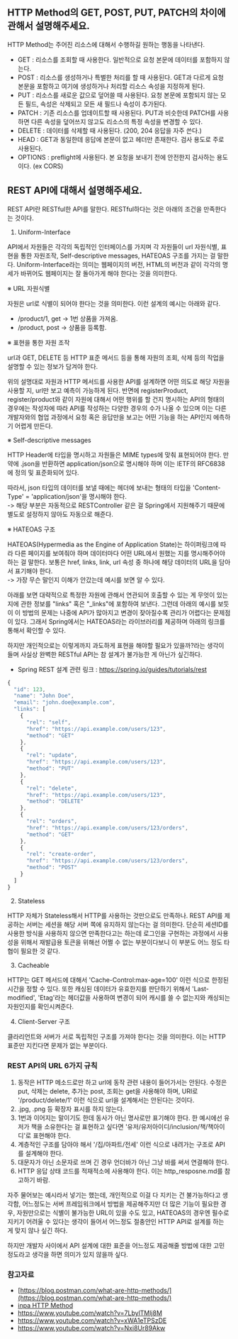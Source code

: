 ## HTTP Method의 GET, POST, PUT, PATCH의 차이에 관해서 설명해주세요.

HTTP Method는 주어진 리소스에 대해서 수행하길 원하는 행동을 나타낸다.

- GET : 리소스를 조회할 때 사용한다. 일반적으로 요청 본문에 데이터를 포함하지 않는다.
- POST : 리소스를 생성하거나 특별한 처리를 할 때 사용된다. GET과 다르게 요청 본문을 포함하고 여기에 생성하거나 처리할 리소스 속성을 지정하게 된다.
- PUT : 리소스를 새로운 값으로 덮어쓸 때 사용된다. 요청 본문에 포함되지 않는 모든 필드, 속성은 삭제되고 모든 새 필드나 속성이 추가된다.
- PATCH : 기존 리소스를 업데이트할 때 사용된다. PUT과 비슷한데 PATCH를 사용하면 다른 속성을 덮어쓰지 않고도 리소스의 특정 속성을 변경할 수 있다.
- DELETE : 데이터를 삭제할 때 사용된다. (200, 204 응답을 자주 쓴다.)
- HEAD : GET과 동일한데 응답에 본문이 없고 헤더만 존재한다. 검사 용도로 주로 사용된다.
- OPTIONS : preflight에 사용된다. 본 요청을 보내기 전에 안전한지 검사하는 용도이다. (ex CORS)

## REST API에 대해서 설명해주세요.
REST API란 RESTful한 API를 말한다. RESTful하다는 것은 아래의 조건을 만족한다는 것이다.

1. Uniform-Interface

API에서 자원들은 각각의 독립적인 인터페이스를 가지며 각 자원들이 url 자원식별, 표현을 통한 자원조작, Self-descriptive messages, HATEOAS 구조를 가지는 걸 말한다.
Uniform-Interface라는 의미는 웹페이지의 버전, HTML의 버전과 같이 각각의 명세가 바뀌어도 웹페이지는 잘 돌아가게 해야 한다는 것을 의미한다.

※ URL 자원식별

자원은 url로 식별이 되어야 한다는 것을 의미한다. 이런 설계의 예시는 아래와 같다.
- /product/1, get -> 1번 상품을 가져옴.
- /product, post -> 상품을 등록함.

※ 표현을 통한 자원 조작

url과 GET, DELETE 등 HTTP 표준 메서드 등을 통해 자원의 조회, 삭제 등의 작업을 설명할 수 있는 정보가 담겨야 한다.

위의 설명대로 자원과 HTTP 메서드를 사용한 API를 설계하면 어떤 의도로 해당 자원을 사용할 지, url만 보고 예측이 가능하게 된다.
반면에 registerProduct, register/product와 같이 자원에 대해서 어떤 행위를 할 건지 명시하는 API의 형태의 경우에는
작성자에 따라 API를 작성하는 다양한 경우의 수가 나올 수 있으며 이는 다른 개발자와의 협업 과정에서 요청 혹은 응답만을 보고는 어떤 기능을 하는 API인지 에측하기 어렵게 만든다.

※ Self-descriptive messages

HTTP Header에 타입을 명시하고 자원들은 MIME types에 맞춰 표현되어야 한다.
만약에 .json을 반환하면 application/json으로 명시해야 하며 이는 IETF의 RFC6838에 정의 및 표준화되어 있다.

따라서, json 타입의 데이터를 보낼 때에는 헤더에 보내는 형태의 타입을 'Content-Type' = 'application/json'을 명시해야 한다.
<br>-> 해당 부분은 자동적으로 RESTController 같은 걸 Spring에서 지원해주기 때문에 별도로 설정하지 않아도 자동으로 해준다.

※ HATEOAS 구조

HATEOAS(Hypermedia as the Engine of Application State)는 하이퍼링크에 따라 다른 페이지를 보여줘야 하며 데이터마다 어떤 URL에서 원했는 지를 명시해주어야 하는 걸 말한다.
보통은 href, links, link, url 속성 중 하나에 해당 데이터의 URL을 담아서 표기해야 한다.
<br>-> 가장 무슨 말인지 이해가 안갔는데 예시를 보면 알 수 있다.

아래를 보면 대략적으로 특정한 자원에 관해서 연관되어 호출할 수 있는 게 무엇이 있는 지에 관한 정보를 "links" 혹은 "_links"에 포함하여 보낸다.
그런데 아래의 예시를 보듯이 이 방법의 문제는 나중에 API가 많아지고 변경이 잦아질수록 관리가 어렵다는 문제점이 있다. 
그래서 Spring에서는 HATEOAS라는 라이브러리를 제공하며 아래의 링크를 통해서 확인할 수 있다.

하지만 개인적으로는 이렇게까지 과도하게 표현을 해야할 필요가 있을까?라는 생각이 들며 사실상 완벽한 RESTful API는 참 설계가 불가능한 게 아닌가 싶긴하다.

- Spring REST 설계 관련 링크 : https://spring.io/guides/tutorials/rest

```javascript
{
  "id": 123,
  "name": "John Doe",
  "email": "john.doe@example.com",
  "links": [
    {
      "rel": "self",
      "href": "https://api.example.com/users/123",
      "method": "GET"
    },
    {
      "rel": "update",
      "href": "https://api.example.com/users/123",
      "method": "PUT"
    },
    {
      "rel": "delete",
      "href": "https://api.example.com/users/123",
      "method": "DELETE"
    },
    {
      "rel": "orders",
      "href": "https://api.example.com/users/123/orders",
      "method": "GET"
    },
    {
      "rel": "create-order",
      "href": "https://api.example.com/users/123/orders",
      "method": "POST"
    }
  ]
}
```
2. Stateless

HTTP 자체가 Stateless해서 HTTP를 사용하는 것만으로도 만족하나. REST API를 제공하는 서버는 세션을 해당 서버 쪽에 유지하지 않는다는 걸 의미한다.
단순히 세션ID를 사용한 방식을 사용하지 않으면 만족한다고는 하는데 로그인을 구현하는 과정에서 사용성을 위해서 재발급용 토큰을 위해선 어쩔 수 없는 부분이다보니 이 부분도 어느 정도 타협이 필요한 것 같다.

3. Cacheable

HTTP는 GET 메서드에 대해서 'Cache-Control:max-age=100' 이런 식으로 한정된 시간을 정할 수 있다.
또한 캐싱된 데이터가 유효한지를 판단하기 위해서 'Last-modified', 'Etag'라는 헤더값을 사용하여 변경이 되어 캐시를 쓸 수 없는지와 캐싱되는 자원인지를 확인시켜준다.

4. Client-Server 구조 

클라리언트와 서버가 서로 독립적인 구조를 가져야 한다는 것을 의미한다. 이는 HTTP 표준만 지킨다면 문제가 없는 부분이다.


### REST API의 URL 6가지 규칙

1. 동작은 HTTP 메소드로만 하고 url에 동작 관련 내용이 들어가서는 안된다. 수정은 put, 삭제는 delete, 추가는 post, 조회는 get을 사용해야 하며,
URI로 '/product/delete/1' 이런 식으로 url을 설계해서는 안된다는 것이다.
2. .jpg, .png 등 확장자 표시를 하지 않는다.
3. 1번과 이어지는 말이기도 한데 동사가 아닌 명사로만 표기해야 한다. 
한 예시에선 유저가 책을 소유한다는 걸 표현하고 싶다면 '유저/유저아이디/inclusion/책/책아이디'로 표현해야 한다. 
4. 계층적인 구조를 담아야 해서 '/집/아파트/전세' 이런 식으로 내려가는 구조로 API를 설계해야 한다.
5. 대문자가 아닌 소문자로 쓰며 긴 경우 언더바가 아닌 그냥 바를 써서 연결해야 한다.
6. HTTP 응답 상태 코드를 적재적소에 사용해야 한다. 이는 http_resposne.md를 참고하기 바람.

자주 물어보는 예시라서 넣기는 했는데, 개인적으로 이걸 다 지키는 건 불가능하다고 생각함, 
어느정도는 서버 프레임워크에서 방법을 제공해주지만 더 많은 기능이 필요한 경우, 자원만으로는 식별이 불가능한 URL이 있을 수도 있고, 
HATEOAS의 경우엔 필수로 지키기 어려울 수 있다는 생각이 들어서 어느정도 절충안인 HTTP API로 설계를 하는 게 맞지 않나 싶긴 하다.

하지만 개발자 사이에서 API 설계에 대한 표준을 어느정도 제공해줄 방법에 대한 고민 정도라고 생각을 하면 의미가 있지 않을까 싶다.

### 참고자료
* [https://blog.postman.com/what-are-http-methods/](https://blog.postman.com/what-are-http-methods/)
* [inpa HTTP Method](https://inpa.tistory.com/entry/WEB-%F0%9F%8C%90-HTTP-%EB%A9%94%EC%84%9C%EB%93%9C-%EC%A2%85%EB%A5%98-%ED%86%B5%EC%8B%A0-%EA%B3%BC%EC%A0%95-%F0%9F%92%AF-%EC%B4%9D%EC%A0%95%EB%A6%AC)
* https://www.youtube.com/watch?v=7LbylTMlj8M
* https://www.youtube.com/watch?v=xWA1eTPSzDE
* https://www.youtube.com/watch?v=Nxi8Ur89Akw